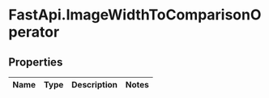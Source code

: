 # FastApi.ImageWidthToComparisonOperator

## Properties
Name | Type | Description | Notes
------------ | ------------- | ------------- | -------------
